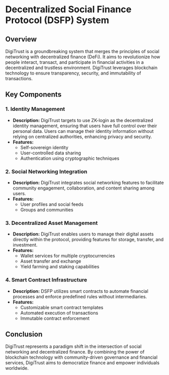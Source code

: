 # Decentralized Social Finance Protocol (DSFP) System

## Overview

DigiTrust is a groundbreaking system that merges the principles of social networking with decentralized finance (DeFi). It aims to revolutionize how people interact, transact, and participate in financial activities in a decentralized and trustless environment. DigiTrust leverages blockchain technology to ensure transparency, security, and immutability of transactions.

## Key Components

### 1. Identity Management

- **Description:** DigiTrust targets to use ZK-login as the decentralized identity management, ensuring that users have full control over their personal data. Users can manage their identity information without relying on centralized authorities, enhancing privacy and security.
- **Features:**
  - Self-sovereign identity
  - User-controlled data sharing
  - Authentication using cryptographic techniques

### 2. Social Networking Integration

- **Description:** DigiTrust integrates social networking features to facilitate community engagement, collaboration, and content sharing among users.
- **Features:**
  - User profiles and social feeds
  - Groups and communities

### 3. Decentralized Asset Management

- **Description:** DigiTrust enables users to manage their digital assets directly within the protocol, providing features for storage, transfer, and investment.
- **Features:**
  - Wallet services for multiple cryptocurrencies
  - Asset transfer and exchange
  - Yield farming and staking capabilities

### 4. Smart Contract Infrastructure

- **Description:** DSFP utilizes smart contracts to automate financial processes and enforce predefined rules without intermediaries.
- **Features:**
  - Customizable smart contract templates
  - Automated execution of transactions
  - Immutable contract enforcement

## Conclusion

DigiTrust represents a paradigm shift in the intersection of social networking and decentralized finance. By combining the power of blockchain technology with community-driven governance and financial services, DigiTrust aims to democratize finance and empower individuals worldwide.
